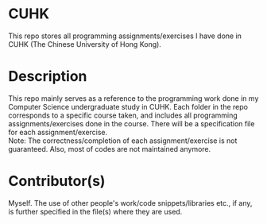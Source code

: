 # CUHK
This repo stores all programming assignments/exercises I have done in CUHK (The Chinese University of Hong Kong).
# Description
This repo mainly serves as a reference to the programming work done in my Computer Science undergraduate study in CUHK. Each folder in the repo corresponds to a specific course taken, and includes all programming assignments/exercises done in the course. There will be a specification file for each assignment/exercise.  
Note: The correctness/completion of each assignment/exercise is not guaranteed. Also, most of codes are not maintained anymore.
# Contributor(s)
Myself. The use of other people's work/code snippets/libraries etc., if any, is further specified in the file(s) where they are used.

